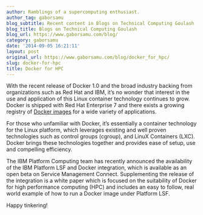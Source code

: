 ```yaml
---
author: Ramblings of a supercomputing enthusiast.
author_tag: gaborsamu
blog_subtitle: Recent content in Blogs on Technical Computing Goulash
blog_title: Blogs on Technical Computing Goulash
blog_url: https://www.gaborsamu.com/blog/
category: gaborsamu
date: '2014-09-05 16:21:11'
layout: post
original_url: https://www.gaborsamu.com/blog/docker_for_hpc/
slug: docker-for-hpc
title: Docker for HPC
---
```


<p>With the recent release of Docker 1.0 and the broad industry backing from
organizations such as Red Hat and IBM, it&rsquo;s no wonder that interest in the use
and application of this Linux container technology continues to grow. Docker is
shipped with Red Hat Enterprise 7 and there exists a growing registry of <a href="https://registry.hub.docker.com/">Docker images</a> for a wide variety of applications.</p>

<p>For those who unfamiliar with Docker, it’s essentially a container technology
for the Linux platform, which leverages existing and well proven technologies
such as control groups (cgroup), and LinuX Containers (LXC). Docker brings
these  technologies together and provides ease of setup, use and compelling
efficiency.</p>

<p>The IBM Platform Computing team has recently announced the availability of the
IBM Platform LSF and Docker integration, which is available as an open beta on
Service Management Connect. Supplementing the release of the integration is a
white paper which is focused on the suitability of Docker for high performance
computing (HPC) and includes an easy to follow, real world example of how to
run a Docker image under Platform LSF.</p>

<p>Happy tinkering!</p>